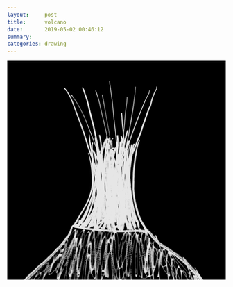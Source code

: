 ```yaml
---
layout:     post
title:      volcano
date:       2019-05-02 00:46:12
summary:    
categories: drawing
---
```

![volcano](/images/diary/volcano.png ".")
